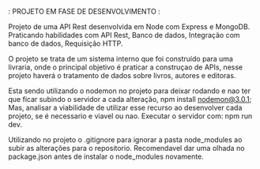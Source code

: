 : PROJETO EM FASE DE DESENVOLVIMENTO :

Projeto de uma API Rest desenvolvida em Node com Express e MongoDB. Praticando habilidades com API Rest, Banco de dados, Integração com banco de dados, Requisição HTTP.

O projeto se trata de um sistema interno que foi construído para uma livraria, onde o principal objetivo é praticar a construçao de APIs, nesse projeto haverá o tratamento de dados sobre livros, autores e editoras.

Esta sendo utilizando o nodemon no projeto para deixar rodando e nao ter que ficar subindo o servidor a cada alteração, npm install nodemon@3.0.1; Mas, analisar a viabilidade de utilizar esse recurso ao desenvolver cada projeto, se é necessario e viavel ou nao. Executar o servidor com: npm run dev.

Utilizando no projeto o .gitignore para ignorar a pasta node_modules ao subir as alterações para o repositorio. Recomendavel dar uma olhada no package.json antes de instalar o node_modules novamente.